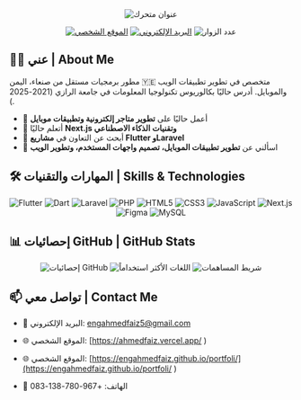 <div align="center">
  <img src="https://readme-typing-svg.herokuapp.com?font=Fira+Code&size=32&duration=3000&pause=1000&color=F70000&center=true&vCenter=true&width=600&lines=مرحباً+بكم+في+ملفي+الشخصي;مطور+برمجيات+مستقل;Flutter+%26+Laravel+Developer" alt="عنوان متحرك" />
</div>

<p align="center">
  <a href="https://engahmedfaiz.github.io/portfoli/"><img src="https://img.shields.io/badge/Portfolio-255E63?style=for-the-badge&logo=About.me&logoColor=white" alt="الموقع الشخصي"/></a>
  <a href="mailto:engahmedfaiz5@gmail.com"><img src="https://img.shields.io/badge/Gmail-D14836?style=for-the-badge&logo=gmail&logoColor=white" alt="البريد الإلكتروني"/></a>
  <img src="https://komarev.com/ghpvc/?username=engahmedfaiz&style=for-the-badge&color=brightgreen" alt="عدد الزوار" />
</p>

## 👨‍💻 عني | About Me

مطور برمجيات مستقل من صنعاء، اليمن 🇾🇪 متخصص في تطوير تطبيقات الويب والموبايل. أدرس حاليًا بكالوريوس تكنولوجيا المعلومات في جامعة الرازي (2021-2025 ).

- 🔭 أعمل حاليًا على **تطوير متاجر إلكترونية وتطبيقات موبايل**
- 🌱 أتعلم حاليًا **Next.js وتقنيات الذكاء الاصطناعي**
- 👯 أبحث عن التعاون في **مشاريع Flutter وLaravel**
- 💬 اسألني عن **تطوير تطبيقات الموبايل، تصميم واجهات المستخدم، وتطوير الويب**

## 🛠️ المهارات والتقنيات | Skills & Technologies

<p align="center">
  <img src="https://img.shields.io/badge/Flutter-02569B?style=for-the-badge&logo=flutter&logoColor=white" alt="Flutter"/>
  <img src="https://img.shields.io/badge/Dart-0175C2?style=for-the-badge&logo=dart&logoColor=white" alt="Dart"/>
  <img src="https://img.shields.io/badge/Laravel-FF2D20?style=for-the-badge&logo=laravel&logoColor=white" alt="Laravel"/>
  <img src="https://img.shields.io/badge/PHP-777BB4?style=for-the-badge&logo=php&logoColor=white" alt="PHP"/>
  <img src="https://img.shields.io/badge/HTML5-E34F26?style=for-the-badge&logo=html5&logoColor=white" alt="HTML5"/>
  <img src="https://img.shields.io/badge/CSS3-1572B6?style=for-the-badge&logo=css3&logoColor=white" alt="CSS3"/>
  <img src="https://img.shields.io/badge/JavaScript-F7DF1E?style=for-the-badge&logo=javascript&logoColor=black" alt="JavaScript"/>
  <img src="https://img.shields.io/badge/Next.js-000000?style=for-the-badge&logo=next.js&logoColor=white" alt="Next.js"/>
  <img src="https://img.shields.io/badge/Figma-F24E1E?style=for-the-badge&logo=figma&logoColor=white" alt="Figma"/>
  <img src="https://img.shields.io/badge/MySQL-00000F?style=for-the-badge&logo=mysql&logoColor=white" alt="MySQL"/>
</p>

## 📊 إحصائيات GitHub | GitHub Stats

<div align="center">
  <img src="https://github-readme-stats.vercel.app/api?username=engahmedfaiz&show_icons=true&theme=radical" alt="إحصائيات GitHub" />
  <img src="https://github-readme-stats.vercel.app/api/top-langs/?username=engahmedfaiz&layout=compact&theme=radical" alt="اللغات الأكثر استخداماً" />
  <img src="https://github-readme-streak-stats.herokuapp.com/?user=engahmedfaiz&theme=radical" alt="شريط المساهمات" />
</div>

## 📫 تواصل معي | Contact Me

- 📧 البريد الإلكتروني: engahmedfaiz5@gmail.com
- 🌐 الموقع الشخصي: [https://ahmedfaiz.vercel.app/ )
- 🌐 الموقع الشخصي: [https://engahmedfaiz.github.io/portfoli/](https://engahmedfaiz.github.io/portfoli/ )

- 📱 الهاتف: +967-780-138-083

